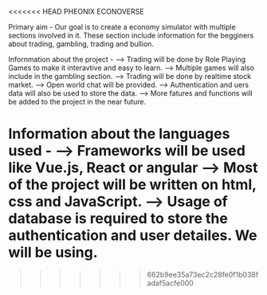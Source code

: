 <<<<<<< HEAD
PHEONIX ECONOVERSE

Primary aim -
    Our goal is to create a economy simulator with multiple sections involved in it. These section include information for the begginers about trading, gambling, trading and bullion.

Infornmation about the project -
    --> Trading will be done by Role Playing Games to make it interavtive and easy to learn.
    --> Multiple games will also include in the gambling section.
    --> Trading will be done by realtime stock market.
    --> Open world chat will be provided.
    --> Authentication and uers data will also be used to store the data.
    --> More fatures and functions will be added to the project in the near future.

Information about the languages used -
    --> Frameworks will be used like Vue.js, React or angular
    --> Most of the project will be written on html, css and JavaScript.
    --> Usage of database is required to store the authentication and user detailes. We will be using.
=======
>>>>>>> 662b9ee35a73ec2c28fe0f1b038fadaf5acfe000


